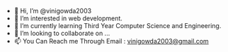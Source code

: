 - 👋 Hi, I’m @vinigowda2003
- 👀 I’m interested in web development.
- 🌱 I’m currently learning Third Year Computer Science and Engineering.
- 💞️ I’m looking to collaborate on ...
- 📫 You Can Reach me Through Email : vinigowda2003@gmail.com

<!---
vinigowda2003/vinigowda2003 is a ✨ special ✨ repository because its `README.md` (this file) appears on your GitHub profile.
You can click the Preview link to take a look at your changes.
--->
